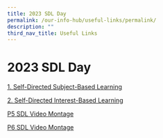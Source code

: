 ```yaml
---
title: 2023 SDL Day
permalink: /our-info-hub/useful-links/permalink/
description: ""
third_nav_title: Useful Links
---
```

# 2023 SDL Day
[1. Self-Directed Subject-Based Learning](https://drive.google.com/drive/folders/1SnuHMMD1jUi18a9qhWo3GUjsAkT39LG8)

[2. Self-Directed Interest-Based Learning](https://drive.google.com/drive/folders/1VBuW92ZTWUGcLqSIdxpIFiZMQKFaMZ_R)

[P5 SDL Video Montage](https://youtu.be/vMNz8pkklwM)

[P6 SDL Video Montage](https://youtu.be/YjE8dabDhGQ)